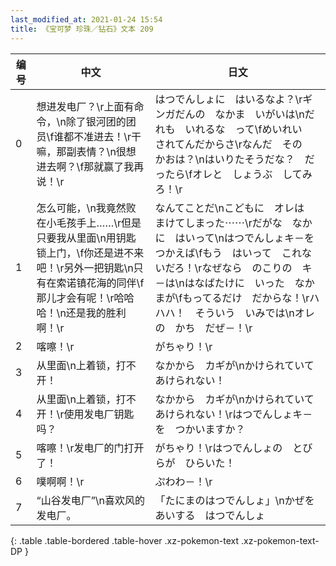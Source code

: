 ```yaml
---
last_modified_at: 2021-01-24 15:54
title: 《宝可梦 珍珠／钻石》文本 209
---
```

| 编号 | 中文 | 日文 |
| ---- | ---- | ---- |
| 0 | 想进发电厂？\r上面有命令，\n除了银河团的团员\f谁都不准进去！\r干嘛，那副表情？\n很想进去啊？\f那就赢了我再说！\r | はつでんしょに　はいるなよ？\rギンガだんの　なかま　いがいは\nだれも　いれるな　って\fめいれい　されてんだからさ\rなんだ　その　かおは？\nはいりたそうだな？　だったら\fオレと　しょうぶ　してみろ！\r |
| 1 | 怎么可能，\n我竟然败在小毛孩手上……\r但是只要我从里面\n用钥匙锁上门，\f你还是进不来吧！\r另外一把钥匙\n只有在索诺镇花海的同伴\f那儿才会有呢！\r哈哈哈！\n还是我的胜利啊！\r | なんてことだ\nこどもに　オレは　まけてしまった⋯⋯\rだがな　なかに　はいって\nはつでんしょキ－を　つかえば\fもう　はいって　これないだろ！\rなぜなら　のこりの　キ－は\nはなばたけに　いった　なかまが\fもってるだけ　だからな！\rハハハ！　そういう　いみでは\nオレの　かち　だぜ－！\r |
| 2 | 喀嚓！\r | がちゃり！\r |
| 3 | 从里面\n上着锁，打不开！ | なかから　カギが\nかけられていて　あけられない！ |
| 4 | 从里面\n上着锁，打不开！\r使用发电厂钥匙吗？ | なかから　カギが\nかけられていて　あけられない！\rはつでんしょキ－を　つかいますか？ |
| 5 | 喀嚓！\r发电厂的门打开了！ | がちゃり！\rはつでんしょの　とびらが　ひらいた！ |
| 6 | 噗啊啊！\r | ぷわわ－！\r |
| 7 | “山谷发电厂”\n喜欢风的发电厂。 | 「たにまのはつでんしょ」\nかぜを　あいする　はつでんしょ |
{: .table .table-bordered .table-hover .xz-pokemon-text .xz-pokemon-text-DP }
